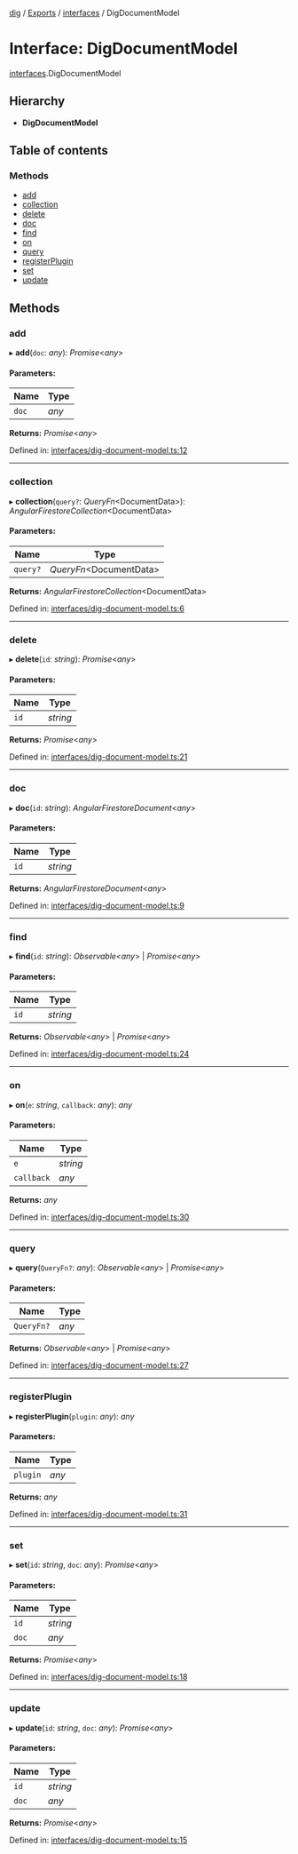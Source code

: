 [dig](../README.md) / [Exports](../modules.md) / [interfaces](../modules/interfaces.md) / DigDocumentModel

# Interface: DigDocumentModel

[interfaces](../modules/interfaces.md).DigDocumentModel

## Hierarchy

* **DigDocumentModel**

## Table of contents

### Methods

- [add](interfaces.digdocumentmodel.md#add)
- [collection](interfaces.digdocumentmodel.md#collection)
- [delete](interfaces.digdocumentmodel.md#delete)
- [doc](interfaces.digdocumentmodel.md#doc)
- [find](interfaces.digdocumentmodel.md#find)
- [on](interfaces.digdocumentmodel.md#on)
- [query](interfaces.digdocumentmodel.md#query)
- [registerPlugin](interfaces.digdocumentmodel.md#registerplugin)
- [set](interfaces.digdocumentmodel.md#set)
- [update](interfaces.digdocumentmodel.md#update)

## Methods

### add

▸ **add**(`doc`: *any*): *Promise*<*any*\>

#### Parameters:

Name | Type |
------ | ------ |
`doc` | *any* |

**Returns:** *Promise*<*any*\>

Defined in: [interfaces/dig-document-model.ts:12](https://github.com/dig-platform/dig-app/blob/67b98b9d/projects/dig/src/lib/interfaces/dig-document-model.ts#L12)

___

### collection

▸ **collection**(`query?`: *QueryFn*<DocumentData\>): *AngularFirestoreCollection*<DocumentData\>

#### Parameters:

Name | Type |
------ | ------ |
`query?` | *QueryFn*<DocumentData\> |

**Returns:** *AngularFirestoreCollection*<DocumentData\>

Defined in: [interfaces/dig-document-model.ts:6](https://github.com/dig-platform/dig-app/blob/67b98b9d/projects/dig/src/lib/interfaces/dig-document-model.ts#L6)

___

### delete

▸ **delete**(`id`: *string*): *Promise*<*any*\>

#### Parameters:

Name | Type |
------ | ------ |
`id` | *string* |

**Returns:** *Promise*<*any*\>

Defined in: [interfaces/dig-document-model.ts:21](https://github.com/dig-platform/dig-app/blob/67b98b9d/projects/dig/src/lib/interfaces/dig-document-model.ts#L21)

___

### doc

▸ **doc**(`id`: *string*): *AngularFirestoreDocument*<*any*\>

#### Parameters:

Name | Type |
------ | ------ |
`id` | *string* |

**Returns:** *AngularFirestoreDocument*<*any*\>

Defined in: [interfaces/dig-document-model.ts:9](https://github.com/dig-platform/dig-app/blob/67b98b9d/projects/dig/src/lib/interfaces/dig-document-model.ts#L9)

___

### find

▸ **find**(`id`: *string*): *Observable*<*any*\> \| *Promise*<*any*\>

#### Parameters:

Name | Type |
------ | ------ |
`id` | *string* |

**Returns:** *Observable*<*any*\> \| *Promise*<*any*\>

Defined in: [interfaces/dig-document-model.ts:24](https://github.com/dig-platform/dig-app/blob/67b98b9d/projects/dig/src/lib/interfaces/dig-document-model.ts#L24)

___

### on

▸ **on**(`e`: *string*, `callback`: *any*): *any*

#### Parameters:

Name | Type |
------ | ------ |
`e` | *string* |
`callback` | *any* |

**Returns:** *any*

Defined in: [interfaces/dig-document-model.ts:30](https://github.com/dig-platform/dig-app/blob/67b98b9d/projects/dig/src/lib/interfaces/dig-document-model.ts#L30)

___

### query

▸ **query**(`QueryFn?`: *any*): *Observable*<*any*\> \| *Promise*<*any*\>

#### Parameters:

Name | Type |
------ | ------ |
`QueryFn?` | *any* |

**Returns:** *Observable*<*any*\> \| *Promise*<*any*\>

Defined in: [interfaces/dig-document-model.ts:27](https://github.com/dig-platform/dig-app/blob/67b98b9d/projects/dig/src/lib/interfaces/dig-document-model.ts#L27)

___

### registerPlugin

▸ **registerPlugin**(`plugin`: *any*): *any*

#### Parameters:

Name | Type |
------ | ------ |
`plugin` | *any* |

**Returns:** *any*

Defined in: [interfaces/dig-document-model.ts:31](https://github.com/dig-platform/dig-app/blob/67b98b9d/projects/dig/src/lib/interfaces/dig-document-model.ts#L31)

___

### set

▸ **set**(`id`: *string*, `doc`: *any*): *Promise*<*any*\>

#### Parameters:

Name | Type |
------ | ------ |
`id` | *string* |
`doc` | *any* |

**Returns:** *Promise*<*any*\>

Defined in: [interfaces/dig-document-model.ts:18](https://github.com/dig-platform/dig-app/blob/67b98b9d/projects/dig/src/lib/interfaces/dig-document-model.ts#L18)

___

### update

▸ **update**(`id`: *string*, `doc`: *any*): *Promise*<*any*\>

#### Parameters:

Name | Type |
------ | ------ |
`id` | *string* |
`doc` | *any* |

**Returns:** *Promise*<*any*\>

Defined in: [interfaces/dig-document-model.ts:15](https://github.com/dig-platform/dig-app/blob/67b98b9d/projects/dig/src/lib/interfaces/dig-document-model.ts#L15)
